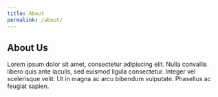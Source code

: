```yaml
---
title: About
permalink: /about/
---
```


## About Us

Lorem ipsum dolor sit amet, consectetur adipiscing elit. Nulla convallis libero quis ante iaculis, sed euismod ligula consectetur. Integer vel scelerisque velit. Ut in magna ac arcu bibendum vulputate. Phasellus ac feugiat sapien.
